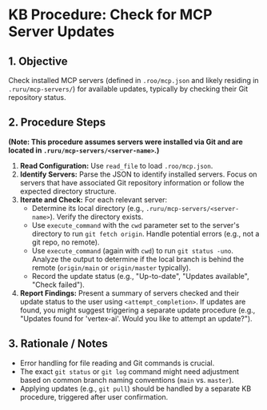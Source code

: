 # KB Procedure: Check for MCP Server Updates

## 1. Objective

Check installed MCP servers (defined in `.roo/mcp.json` and likely residing in `.ruru/mcp-servers/`) for available updates, typically by checking their Git repository status.

## 2. Procedure Steps

**(Note: This procedure assumes servers were installed via Git and are located in `.ruru/mcp-servers/<server-name>`.)**

1.  **Read Configuration:** Use `read_file` to load `.roo/mcp.json`.
2.  **Identify Servers:** Parse the JSON to identify installed servers. Focus on servers that have associated Git repository information or follow the expected directory structure.
3.  **Iterate and Check:** For each relevant server:
    *   Determine its local directory (e.g., `.ruru/mcp-servers/<server-name>`). Verify the directory exists.
    *   Use `execute_command` with the `cwd` parameter set to the server's directory to run `git fetch origin`. Handle potential errors (e.g., not a git repo, no remote).
    *   Use `execute_command` (again with `cwd`) to run `git status -uno`. Analyze the output to determine if the local branch is behind the remote (`origin/main` or `origin/master` typically).
    *   Record the update status (e.g., "Up-to-date", "Updates available", "Check failed").
4.  **Report Findings:** Present a summary of servers checked and their update status to the user using `<attempt_completion>`. If updates are found, you might suggest triggering a separate update procedure (e.g., "Updates found for 'vertex-ai'. Would you like to attempt an update?").

## 3. Rationale / Notes

*   Error handling for file reading and Git commands is crucial.
*   The exact `git status` or `git log` command might need adjustment based on common branch naming conventions (`main` vs. `master`).
*   Applying updates (e.g., `git pull`) should be handled by a separate KB procedure, triggered after user confirmation.